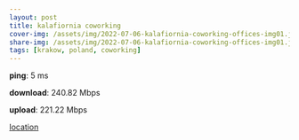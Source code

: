```yaml
---
layout: post
title: kalafiornia coworking
cover-img: /assets/img/2022-07-06-kalafiornia-coworking-offices-img01.jpg
share-img: /assets/img/2022-07-06-kalafiornia-coworking-offices-img01.jpg
tags: [krakow, poland, coworking]
---
```


**ping**: 5 ms

**download**: 240.82 Mbps

**upload**: 221.22 Mbps

[location](https://goo.gl/maps/bNF99DxCQRFirxf97)
